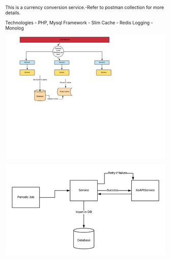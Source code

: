 This is a currency conversion service.-Refer to postman collection for more details.

Technologies - PHP, Mysql
Framework - Slim
Cache - Redis
Logging - Monolog


![image description](https://github.com/ArchitRastogi1/currencyConversion/blob/master/images/service-flow.png)

![image description](https://github.com/ArchitRastogi1/currencyConversion/blob/master/images/job-flow.png)
